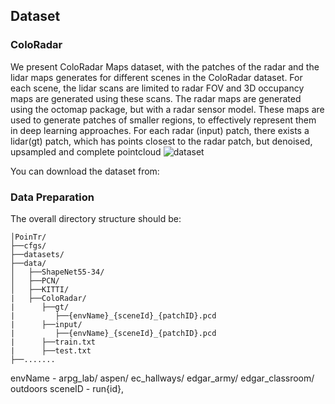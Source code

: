 ## Dataset 

### ColoRadar

We present ColoRadar Maps dataset, with the patches of the radar and the lidar maps generates for different scenes in the ColoRadar dataset. For each scene, the lidar scans are limited to radar FOV and 3D occupancy maps are generated using these scans. The radar maps are generated using the octomap package, but with a radar sensor model. These maps are used to generate patches of smaller regions, to effectively represent them in deep learning approaches. For each radar (input) patch, there exists a lidar(gt) patch, which has points  closest to the radar patch, but denoised, upsampled and complete pointcloud
![dataset](fig/dataset.png)

You can download the dataset from:



### Data Preparation
The overall directory structure should be:

```
│PoinTr/
├──cfgs/
├──datasets/
├──data/
│   ├──ShapeNet55-34/
│   ├──PCN/
│   ├──KITTI/
|   ├──ColoRadar/
|      ├──gt/
|         ├──{envName}_{sceneId}_{patchID}.pcd
|      ├──input/
|         ├──{envName}_{sceneId}_{patchID}.pcd
|      ├──train.txt
|      ├──test.txt
├──.......
```
envName - arpg_lab/ aspen/ ec_hallways/ edgar_army/ edgar_classroom/ outdoors
sceneID - run{id}, 

